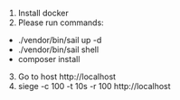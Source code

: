 1. Install docker
2. Please run commands:
- ./vendor/bin/sail up -d
- ./vendor/bin/sail shell 
- composer install
3. Go to host http://localhost
4. siege -c 100 -t 10s -r 100 http://localhost
